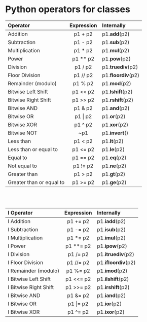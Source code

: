 # Python operators for classes

Operator | Expression | Internally
:------- | :--------: | :---------
Addition | p1 + p2 | p1.__add__(p2)
Subtraction | p1 - p2 | p1.__sub__(p2)
Multiplication | p1 * p2 | p1.__mul__(p2)
Power | p1 ** p2 | p1.__pow__(p2)
Division | p1 / p2 | p1.__truediv__(p2)
Floor Division | p1 // p2 | p1.__floordiv__(p2)
Remainder (modulo) | p1 % p2 | p1.__mod__(p2)
Bitwise Left Shift | p1 << p2 | p1.__lshift__(p2)
Bitwise Right Shift | p1 >> p2 | p1.__rshift__(p2)
Bitwise AND | p1 & p2 | p1.__and__(p2)
Bitwise OR | p1 \| p2 | p1.__or__(p2)
Bitwise XOR | p1 ^ p2 | p1.__xor__(p2)
Bitwise NOT | ~p1 | p1.__invert__()
Less than | p1 < p2 | p1.__lt__(p2)
Less than or equal to | p1 <= p2 | p1.__le__(p2)
Equal to | p1 == p2 | p1.__eq__(p2)
Not equal to | p1 != p2 | p1.__ne__(p2)
Greater than | p1 > p2 | p1.__gt__(p2)
Greater than or equal to | p1 >= p2 | p1.__ge__(p2)

<br><br>

I Operator | Expression | Internally
:------- | :--------: | :---------
I Addition | p1 += p2 | p1.__iadd__(p2)
I Subtraction | p1 -= p2 | p1.__isub__(p2)
I Multiplication | p1 *= p2 | p1.__imul__(p2)
I Power | p1 **= p2 | p1.__ipow__(p2)
I Division | p1 /= p2 | p1.__itruediv__(p2)
I Floor Division | p1 //= p2 | p1.__ifloordiv__(p2)
I Remainder (modulo) | p1 %= p2 | p1.__imod__(p2)
I Bitwise Left Shift | p1 <<= p2 | p1.__ilshift__(p2)
I Bitwise Right Shift | p1 >>= p2 | p1.__irshift__(p2)
I Bitwise AND | p1 &= p2 | p1.__iand__(p2)
I Bitwise OR | p1 \|= p2 | p1.__ior__(p2)
I Bitwise XOR | p1 ^= p2 | p1.__ixor__(p2)

